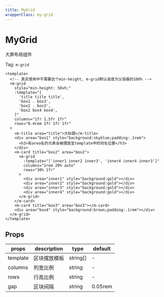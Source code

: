 ```yaml
---
title: MyGrid
wrapperClass: my-grid
---
```


# MyGrid

大屏布局组件

Tag: `m-grid`

```vue demo
<template>
  <!-- 真实使用中不需要这个min-height, m-grid默认高度为父容器的100% -->
  <m-grid
    style="min-height: 50vh;"
    :template="[
      'title title title',
      'box1 . box3',
      'box2 . box3',
      'box2 box4 box4',
    ]"
    columns="1fr 1.5fr 1fr"
    rows="0.4rem 1fr 1fr 1fr"
  >
    <m-title area="title">大标题</m-title>
    <div area="box1" style="background:skyblue;padding:.1rem">
      <h3>有area名的元素会被摆放至template中的同名位置</h3>
    </div>
    <m-card title="box2" area="box2">
      <m-grid
        :template="['inner1 inner2 inner3', 'inner4 inner4 inner3']"
        columns="1rem 20% auto"
        rows="30% 1fr"
      >
        <div area="inner1" style="background:gold"></div>
        <div area="inner2" style="background:gold"></div>
        <div area="inner3" style="background:gold"></div>
        <div area="inner4" style="background:gold"></div>
      </m-grid>
    </m-card>
    <m-card title="box3" area="box3"></m-card>
    <div area="box4" style="background:brown;padding:.1rem"></div>
  </m-grid>
</template>
```

## Props

| props    | description  | type     | default |
| -------- | ------------ | -------- | ------- |
| template | 区块摆放模板 | string[] | -       |
| columns  | 列宽比例     | string   | -       |
| rows     | 行高比例     | string   | -       |
| gap      | 区块间隔     | string   | 0.05rem |
